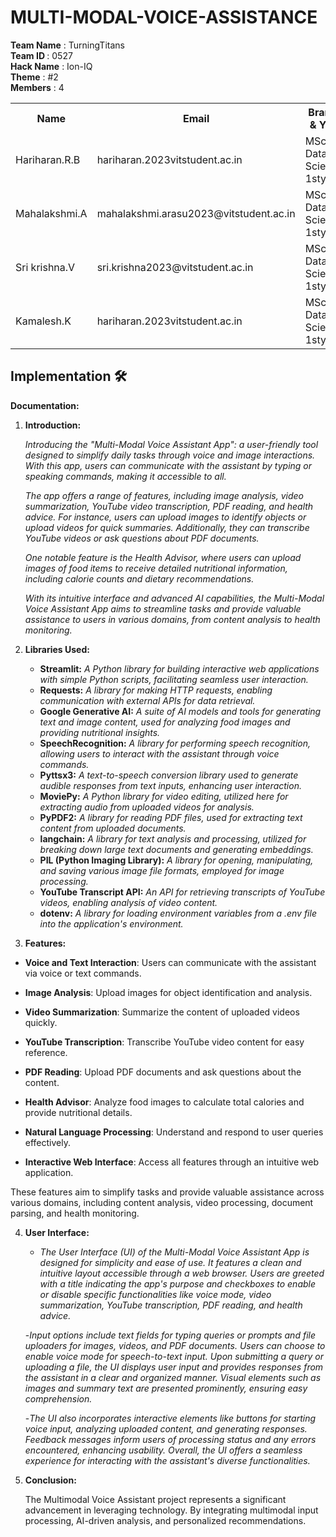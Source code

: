 # MULTI-MODAL-VOICE-ASSISTANCE

<b>Team Name</b> : TurningTitans<br>
<b>Team ID </b>  : 0527<br>
<b>Hack Name</b> : Ion-IQ<br>
<b>Theme</b>     : #2<br>
<b>Members</b>   : 4<br>
<table>
  <tr>
    <th>Name</th>
    <th>Email</th>
    <th>Branch & Year</th>
    <th>Phone</th>
  </tr>
   <tr>
    <td>Hariharan.R.B</td>
    <td>hariharan.2023vitstudent.ac.in</td>
    <td>MSc Data Science, 1styear</td>
    <td>9159564077</td>
  <tr>
    <td>Mahalakshmi.A</td>
    <td>mahalakshmi.arasu2023@vitstudent.ac.in</td>
    <td>MSc Data Science, 1styear</td>
    <td>82484 80167</td>
  </tr>
     <tr>
    <td>Sri krishna.V</td>
    <td>sri.krishna2023@vitstudent.ac.in</td>
    <td>MSc Data Science, 1styear</td>
    <td>91766 25759</td>
  </tr>
  <tr>
    <td>Kamalesh.K</td>
    <td>hariharan.2023vitstudent.ac.in</td>
    <td>MSc Data Science, 1styear</td>
    <td>80153 29920</td>
  </tr>
</table>


## Implementation 🛠️


**Documentation:**

1. **Introduction:**

   *Introducing the "Multi-Modal Voice Assistant App": a user-friendly tool designed to simplify daily tasks through voice and image interactions. With this app, users can communicate with the assistant by typing or speaking commands, making it accessible to all.*

   *The app offers a range of features, including image analysis, video summarization, YouTube video transcription, PDF reading, and health advice. For instance, users can upload images to identify objects or upload videos for quick summaries. Additionally, they can transcribe YouTube videos or ask questions about PDF documents.*

   *One notable feature is the Health Advisor, where users can upload images of food items to receive detailed nutritional information, including calorie counts and dietary recommendations.*
   
   *With its intuitive interface and advanced AI capabilities, the Multi-Modal Voice Assistant App aims to streamline tasks and provide valuable assistance to users in various domains, from content analysis to health monitoring.*

2. **Libraries Used:**
   
   - **Streamlit:** *A Python library for building interactive web applications with simple Python scripts, facilitating seamless user interaction.*
   - **Requests:** *A library for making HTTP requests, enabling communication with external APIs for data retrieval.*
   - **Google Generative AI:** *A suite of AI models and tools for generating text and image content, used for analyzing food images and providing nutritional insights.*
   - **SpeechRecognition:** *A library for performing speech recognition, allowing users to interact with the assistant through voice commands.*
   - **Pyttsx3:** *A text-to-speech conversion library used to generate audible responses from text inputs, enhancing user interaction.*
   - **MoviePy:** *A Python library for video editing, utilized here for extracting audio from uploaded videos for analysis.*
   - **PyPDF2:** *A library for reading PDF files, used for extracting text content from uploaded documents.*
   - **langchain:** *A library for text analysis and processing, utilized for breaking down large text documents and generating embeddings.*
   - **PIL (Python Imaging Library):** *A library for opening, manipulating, and saving various image file formats, employed for image processing.*
   - **YouTube Transcript API:** *An API for retrieving transcripts of YouTube videos, enabling analysis of video content.*
   - **dotenv:** *A library for loading environment variables from a .env file into the application's environment.*
   
3. **Features:**

-  **Voice and Text Interaction**: Users can communicate with the assistant via voice or text commands.

-  **Image Analysis**: Upload images for object identification and analysis.

-  **Video Summarization**: Summarize the content of uploaded videos quickly.

-  **YouTube Transcription**: Transcribe YouTube video content for easy reference.

-  **PDF Reading**: Upload PDF documents and ask questions about the content.

-  **Health Advisor**: Analyze food images to calculate total calories and provide nutritional details.

-  **Natural Language Processing**: Understand and respond to user queries effectively.

-  **Interactive Web Interface**: Access all features through an intuitive web application.

These features aim to simplify tasks and provide valuable assistance across various domains, including content analysis, video processing, document parsing, and health monitoring.

4. **User Interface:**

   - *The User Interface (UI) of the Multi-Modal Voice Assistant App is designed for simplicity and ease of use. It features a clean and intuitive layout accessible through a web browser. Users are greeted with a title indicating the app's purpose and checkboxes to enable or disable specific functionalities like voice mode, video summarization, YouTube transcription, PDF reading, and health advice.*

   -*Input options include text fields for typing queries or prompts and file uploaders for images, videos, and PDF documents. Users can choose to enable voice mode for speech-to-text input. Upon submitting a query or uploading a file, the UI displays user input and provides responses from the assistant in a clear and organized manner. Visual elements such as images and summary text are presented prominently, ensuring easy comprehension.*

   -*The UI also incorporates interactive elements like buttons for starting voice input, analyzing uploaded content, and generating responses. Feedback messages inform users of processing status and any errors encountered, enhancing usability. Overall, the UI offers a seamless experience for interacting with the assistant's diverse functionalities.*
   
6. **Conclusion:**

   The Multimodal Voice Assistant project represents a significant advancement in leveraging technology. By integrating multimodal input processing, AI-driven analysis, and personalized recommendations.

